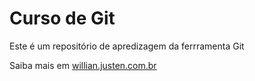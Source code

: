 # Curso de Git 

Este é um repositório de apredizagem da ferrramenta Git

Saiba mais em [willian.justen.com.br](https://www.willianjusten.com.br)